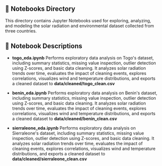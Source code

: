 ## 📓 Notebooks Directory

This directory contains Jupyter Notebooks used for exploring, analyzing, and modeling the solar radiation and environmental dataset collected from three countries.


## 📁 Notebook Descriptions

- **togo_eda.ipynb** Performs exploratory data analysis on Togo's dataset, including summary statistics, missing value inspection, outlier detection using Z-scores, and basic data cleaning. It analyzes solar radiation trends over time, evaluates the impact of cleaning events, explores correlations, visualizes wind and temperature distributions, and exports a cleaned dataset to **data/cleaned/togo_clean.csv**

- **benin_eda.ipynb** Performs exploratory data analysis on Benin's dataset, including summary statistics, missing value inspection, outlier detection using Z-scores, and basic data cleaning. It analyzes solar radiation trends over time, evaluates the impact of cleaning events, explores correlations, visualizes wind and temperature distributions, and exports a cleaned dataset to **data/cleaned/benin_clean.csv**

- **sierraleone_eda.ipynb** Performs exploratory data analysis on Sierraleone's dataset, including summary statistics, missing value inspection, outlier detection using Z-scores, and basic data cleaning. It analyzes solar radiation trends over time, evaluates the impact of cleaning events, explores correlations, visualizes wind and temperature distributions, and exports a cleaned dataset to **data/cleaned/sierraleone_clean.csv**